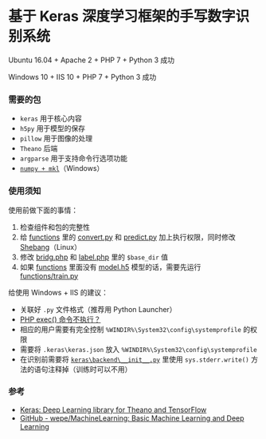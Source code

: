 # 基于 Keras 深度学习框架的手写数字识别系统

Ubuntu 16.04 + Apache 2 + PHP 7 + Python 3 成功

Windows 10 + IIS 10 + PHP 7 + Python 3 成功

### 需要的包

 * `keras` 用于核心内容
 * `h5py` 用于模型的保存
 * `pillow` 用于图像的处理
 * `Theano` 后端
 * `argparse` 用于支持命令行选项功能
 * [`numpy + mkl`](http://www.lfd.uci.edu/~gohlke/pythonlibs/#numpy)（Windows）

### 使用须知

使用前做下面的事情：

 1. 检查组件和包的完整性
 2. 给 [functions](/functions) 里的 [convert.py](/functions/convert.py) 和 [predict.py](/functions/predict.py) 加上执行权限，同时修改  [Shebang](https://zh.wikipedia.org/wiki/Shebang)（Linux）
 4. 修改 [bridg.php](/bridg.php) 和 [label.php](/label.php) 里的 `$base_dir` 值
 5. 如果 [functions](/functions) 里面没有 [model.h5](/functions/model.h5) 模型的话，需要先运行 [functions/train.py](/functions/train.py)

给使用 Windows + IIS 的建议：

 * 关联好 `.py` 文件格式（推荐用 Python Launcher）
 * [PHP exec() 命令不执行？](http://stackoverflow.com/questions/39240196/php-exec-command-not-executing)
 * 相应的用户需要有完全控制 `%WINDIR%\System32\config\systemprofile` 的权限
 * 需要将 `.keras\keras.json` 放入 `%WINDIR%\System32\config\systemprofile`
 * 在识别前需要将 [`keras\backend\__init__.py`](https://github.com/fchollet/keras/blob/master/keras/backend/__init__.py) 里使用 `sys.stderr.write()` 方法的语句注释掉（训练时可以不用）

### 参考

 * [Keras: Deep Learning library for Theano and TensorFlow](https://keras.io/)
 * [GitHub - wepe/MachineLearning: Basic Machine Learning and Deep Learning](https://github.com/wepe/MachineLearning)

